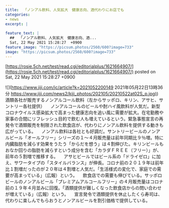 ```yaml
---
title:  「ノンアル飲料、人気拡大　健康志向、酒代わりにお店でも  
categories:
- news
excerpt: |
  
feature_text: |
  ##  「ノンアル飲料、人気拡大　健康志向、酒...
  Sat, 22 May 2021 15:28:27  +0900
feature_image: "https://picsum.photos/2560/600?image=733"
image: "https://picsum.photos/2560/600?image=733"
---
```


[https://rosie.5ch.net/test/read.cgi/editorialplus/1621664907/](https://rosie.5ch.net/test/read.cgi/editorialplus/1621664907/)
posted on Sat, 22 May 2021 15:28:27  +0900

<!--more-->

![](https://www.jiji.com/jc/article?k=2021052200149 2021年05月22日13時36分 [https://www.jiji.com/news2/kiji_photos/202105/20210522at02S_p.jpg)](https://www.jiji.com/news2/kiji_photos/202105/20210522at02S_p.jpg)) 酒類各社が販売するノンアルコール飲料（左からサッポロ、キリン、アサヒ、サントリー各社提供） 　ノンアルコールのビールや酎ハイ風飲料が人気だ。新型コロナウイルス感染拡大で高まった健康志向を追い風に需要が拡大。在宅勤務や家事の合間にリフレッシュ目的で飲む人も増えているという。緊急事態宣言の再発令で酒類販売を制限された飲食店が、代わりにノンアル飲料を提供する動きも広がっている。 　ノンアル飲料は各社とも好調だ。サントリービールのノンアルビール「オールフリー」シリーズの１〜４月販売量は前年同期比９％増。特に内臓脂肪を減らす効果をうたう「からだを想う」は４割伸びた。キリンビールもおなか回りの脂肪を減らすという成分を含む「カラダＦＲＥＥ（フリー）」が、前年の５割増で推移する。 　アサヒビールではビール系の「ドライゼロ」に加え、サワータイプの「スタイルバランス」が伸長。コロナ前の２０１９年は前年比１割増だったのが２０年は４割増と人気だ。「生活様式の変化で、家庭での需要が高まっている」（広報）という。 　飲食店での需要も伸びている。サッポロビールのノンアルビール「プレミアムアルコールフリー」の４月販売量はコロナ前の１９年４月並みに回復。「酒類提供が難しくなった飲食店からの問い合わせが増えている」（広報）という。 　宣言発令で酒類提供を休止したくら寿司は、代わりに楽しんでもらおうとノンアルビールを割引価格で提供している。
